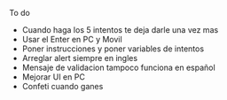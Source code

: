 To do 

- Cuando haga los 5 intentos te deja darle una vez mas
- Usar el Enter en PC y Movil
- Poner instrucciones y poner variables de intentos
- Arreglar alert siempre en ingles
- Mensaje de validacion tampoco funciona en español
- Mejorar UI en PC
- Confeti cuando ganes
